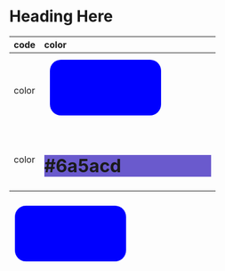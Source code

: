 # Heading Here

| code  | color                                               |
|:------|:----------------------------------------------------|
| color | <svg width="300" height="130" xmlns="http://www.w3.org/2000/svg"><rect width="200" height="100" x="10" y="10" rx="20" ry="20" fill="blue" /></svg> |
| color | <h1 style="background-color:#6a5acd;">#6a5acd</h1>  |

<svg width="300" height="130" xmlns="http://www.w3.org/2000/svg"><rect width="200" height="100" x="10" y="10" rx="20" ry="20" fill="blue" /></svg>